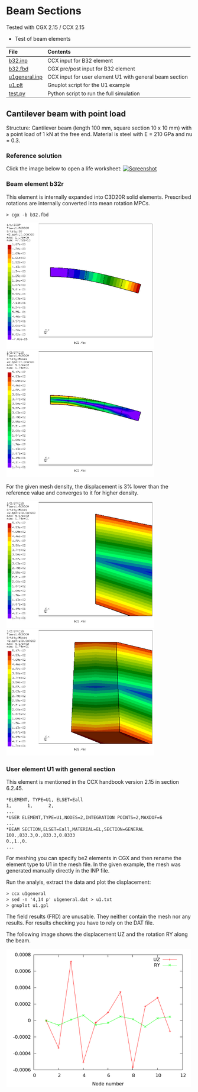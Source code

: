 # Beam Sections

Tested with CGX 2.15 / CCX 2.15

+ Test of beam elements

File                           | Contents    
:-------------                 | :-------------
[b32.inp](b32.inp)             | CCX input for B32 element
[b32.fbd](b32.fbd)             | CGX pre/post input for B32 element
[u1general.inp](u1general.inp) | CCX input for user element U1 with general beam section
[u1.plt](u1.plt)               | Gnuplot script for the U1 example
[test.py](test.py)             | Python script to run the full simulation


## Cantilever beam with point load

Structure: Cantilever beam (length 100 mm, square section 10 x 10 mm) with a point load of 1 kN at the free end. Material is
steel with E = 210 GPa and nu = 0.3.

### Reference solution

Click the image below to open a life worksheet:
[![Screenshot](cantilever.png)](https://en.smath.info/cloud/worksheet/RGoTsp3s)

### Beam element b32r
This element is internally expanded into C3D20R solid elements. Prescribed rotations are internally converted into mean rotation MPCs.

```
> cgx -b b32.fbd
```
<img src="Refs/b32-disp.png" width="400" title="Deflection for B32R element"><img src="Refs/b32-se.png" width="400" title="Equivalent stress for B32R element">

For the given mesh density, the displacement is 3% lower than the reference value and converges to it for higher density.

<img src="Refs/b32-fix.png" width="400" title="All nodes stick to the support plane"><img src="Refs/b32-fix-30.png" width="400" title="All nodes stick to the support plane">

### User element U1 with general section

This element is mentioned in the CCX handbook version 2.15 in section 6.2.45.

```
*ELEMENT, TYPE=U1, ELSET=Eall
1,      1,      2,
...
*USER ELEMENT,TYPE=U1,NODES=2,INTEGRATION POINTS=2,MAXDOF=6
...
*BEAM SECTION,ELSET=Eall,MATERIAL=EL,SECTION=GENERAL
100.,833.3,0.,833.3,0.8333
0.,1.,0.
...
```
For meshing you can specify be2 elements in CGX and then rename the element type to U1 in the mesh file.
In the given example, the mesh was generated manually directly in the INP file.

Run the analyis, extract the data and plot the displacement:
```
> ccx u1general
> sed -n '4,14 p' u1general.dat > u1.txt
> gnuplot u1.gpl
```
The field results (FRD) are unusable. They neither contain the mesh nor any results.
For results checking you have to rely on the DAT file.

The following image shows the displacement UZ and the rotation RY along the beam.

<img src="Refs/u1-def.png" width="500" title="Deflection and rotation results for U1 user element">

